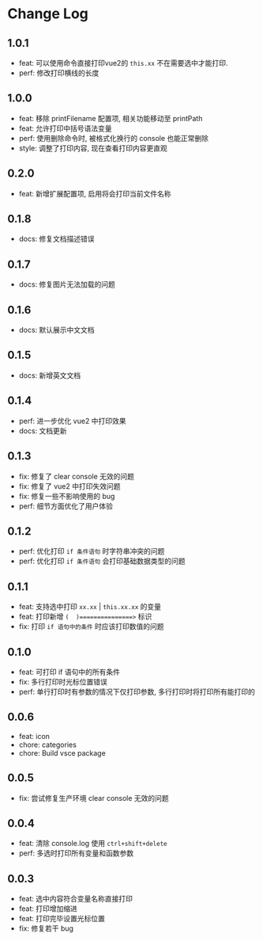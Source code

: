 # Change Log

## 1.0.1

- feat: 可以使用命令直接打印vue2的 `this.xx` 不在需要选中才能打印.
- perf: 修改打印横线的长度

## 1.0.0

- feat: 移除 printFilename 配置项, 相关功能移动至 printPath
- feat: 允许打印中括号语法变量
- perf: 使用删除命令时, 被格式化换行的 console 也能正常删除
- style: 调整了打印内容, 现在查看打印内容更直观

## 0.2.0

- feat: 新增扩展配置项, 启用将会打印当前文件名称

## 0.1.8

- docs: 修复文档描述错误

## 0.1.7

- docs: 修复图片无法加载的问题

## 0.1.6

- docs: 默认展示中文文档

## 0.1.5

- docs: 新增英文文档

## 0.1.4

- perf: 进一步优化 vue2 中打印效果
- docs: 文档更新

## 0.1.3

- fix: 修复了 clear console 无效的问题
- fix: 修复了 vue2 中打印失效问题
- fix: 修复一些不影响使用的 bug
- perf: 细节方面优化了用户体验

## 0.1.2

- perf: 优化打印 `if 条件语句` 时字符串冲突的问题
- perf: 优化打印 `if 条件语句` 会打印基础数据类型的问题

## 0.1.1

- feat: 支持选中打印 `xx.xx` | `this.xx.xx` 的变量
- feat: 打印新增 `(  )===============>` 标识
- fix: 打印 `if 语句中的条件` 时应该打印数值的问题

## 0.1.0

- feat: 可打印 if 语句中的所有条件
- fix: 多行打印时光标位置错误
- perf: 单行打印时有参数的情况下仅打印参数, 多行打印时将打印所有能打印的

## 0.0.6

- feat: icon
- chore: categories
- chore: Build vsce package

## 0.0.5

- fix: 尝试修复生产环境 clear console 无效的问题

## 0.0.4

- feat: 清除 console.log 使用 `ctrl+shift+delete`
- perf: 多选时打印所有变量和函数参数

## 0.0.3

- feat: 选中内容符合变量名称直接打印
- feat: 打印增加缩进
- feat: 打印完毕设置光标位置
- fix: 修复若干 bug
